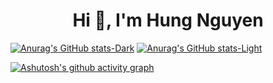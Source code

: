 <h1 align="center">Hi 👋, I'm Hung Nguyen</h1>

[![Anurag's GitHub stats-Dark](https://github-readme-stats.vercel.app/api?username=hungnguyen18&show_icons=true&theme=dark#gh-dark-mode-only)](https://github.com/anuraghazra/github-readme-stats#gh-dark-mode-only)
[![Anurag's GitHub stats-Light](https://github-readme-stats.vercel.app/api?username=hungnguyen18&show_icons=true&theme=default#gh-light-mode-only)](https://github.com/anuraghazra/github-readme-stats#gh-light-mode-only)

[![Ashutosh's github activity graph](https://github-readme-activity-graph.vercel.app/graph?username=hungnguyen18&bg_color=d1fffe&color=a0929f&line=949494&point=000000&area=true&hide_border=true)](https://github.com/ashutosh00710/github-readme-activity-graph)
